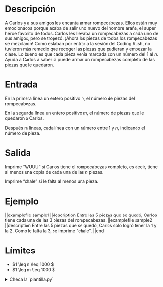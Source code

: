 # Descripción

A Carlos y a sus amigos les encanta armar rompecabezas. Ellos están muy emocionados porque acaba de salir uno nuevo del hombre araña, el super héroe favorito de todos. Carlos les llevaba un rompecabezas a cada uno de sus amigos, pero se tropezó. ¡Ahora las piezas de todos los rompecabezas se mezclaron! Como estaban por entrar a la sesión del Coding Rush, no tuvieron más remedio que recoger las piezas que pudieran y empezar la clase. Lo bueno es que cada pieza venía marcada con un número del $1$ al $n$. Ayuda a Carlos a saber si puede armar un rompecabezas completo de las piezas que le quedaron.

# Entrada

En la primera línea un entero positivo $n$, el número de piezas del rompecabezas.

En la segunda línea un entero positivo $m$, el número de piezas que le quedaron a Carlos.

Después m líneas, cada línea con un número entre $1$ y $n$, indicando el número de pieza.

# Salida

Imprime “WUUU” si Carlos tiene el rompecabezas completo, es decir, tiene al menos una copia de cada una de las $n$ piezas.

Imprime “chale” si le falta al menos una pieza.

# Ejemplo

||examplefile
sample1
||description
Entre las 5 piezas que se quedó, Carlos tiene cada una de las 3 piezas del rompecabezas.
||examplefile
sample2
||description
Entre las 5 piezas que se quedó, Carlos solo logró tener la 1 y la 2. Como le falta la 3, se imprime "chale".
||end

# Límites

- $1 \leq n \leq 1000 $
- $1 \leq m \leq 1000 $

<details><summary>Checa la `plantilla.py`</summary>

{{plantilla.py}}

</details>
